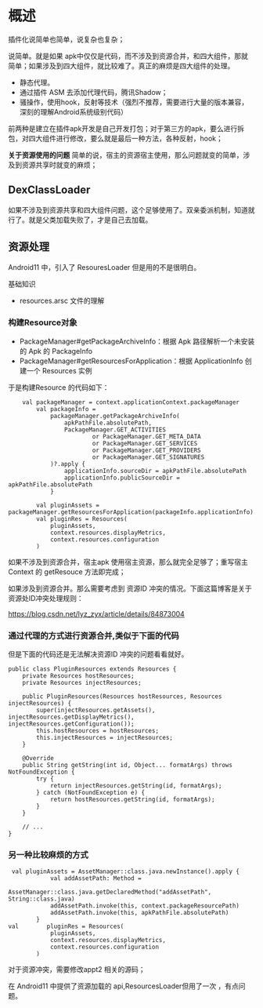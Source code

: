 
# 概述

插件化说简单也简单，说复杂也复杂；

说简单。就是如果 apk中仅仅是代码，而不涉及到资源合并，和四大组件，那就简单；如果涉及到四大组件，就比较难了。真正的麻烦是四大组件的处理。

- 静态代理。
- 通过插件 ASM 去添加代理代码，腾讯Shadow；
- 骚操作，使用hook，反射等技术（强烈不推荐，需要进行大量的版本兼容，深刻的理解Android系统级别代码）

前两种是建立在插件apk开发是自己开发打包；对于第三方的apk，要么进行拆包，对四大组件进行修改，要么就是最后一种方法，各种反射，hook；


**关于资源使用的问题**
简单的说，宿主的资源宿主使用，那么问题就变的简单，涉及到资源共享时就变的麻烦；


## DexClassLoader 

如果不涉及到资源共享和四大组件问题，这个足够使用了。双亲委派机制，知道就行了。就是父类加载失败了，才是自己去加载。


## 资源处理

Android11 中，引入了 ResouresLoader 但是用的不是很明白。

基础知识

- resources.arsc 文件的理解


### 构建Resource对象

- PackageManager#getPackageArchiveInfo：根据 Apk 路径解析一个未安装的 Apk 的 PackageInfo
- PackageManager#getResourcesForApplication：根据 ApplicationInfo 创建一个 Resources 实例

于是构建Resource 的代码如下：
```
    val packageManager = context.applicationContext.packageManager
        val packageInfo =
            packageManager.getPackageArchiveInfo(
                apkPathFile.absolutePath,
                PackageManager.GET_ACTIVITIES
                        or PackageManager.GET_META_DATA
                        or PackageManager.GET_SERVICES
                        or PackageManager.GET_PROVIDERS
                        or PackageManager.GET_SIGNATURES
            )?.apply {
                applicationInfo.sourceDir = apkPathFile.absolutePath
                applicationInfo.publicSourceDir = apkPathFile.absolutePath
            }

        val pluginAssets =  packageManager.getResourcesForApplication(packageInfo.applicationInfo).assets
        val pluginRes = Resources(
            pluginAssets,
            context.resources.displayMetrics,
            context.resources.configuration
        )
```

如果不涉及到资源合并，宿主apk 使用宿主资源，那么就完全足够了；重写宿主Context 的 getResouce 方法即完成；

如果涉及到资源合并。那么需要考虑到 资源ID 冲突的情况。下面这篇博客是关于资源处ID冲突处理规则：

https://blog.csdn.net/lyz_zyx/article/details/84873004

### 通过代理的方式进行资源合并,类似于下面的代码

但是下面的代码还是无法解决资源ID 冲突的问题看看就好。
```
public class PluginResources extends Resources {
    private Resources hostResources;
    private Resources injectResources;

    public PluginResources(Resources hostResources, Resources injectResources) {
        super(injectResources.getAssets(), injectResources.getDisplayMetrics(), injectResources.getConfiguration());
        this.hostResources = hostResources;
        this.injectResources = injectResources;
    }

    @Override
    public String getString(int id, Object... formatArgs) throws NotFoundException {
        try {
            return injectResources.getString(id, formatArgs);
        } catch (NotFoundException e) {
            return hostResources.getString(id, formatArgs);
        }
    }

    // ...
}

```

### 另一种比较麻烦的方式

```
 val pluginAssets = AssetManager::class.java.newInstance().apply {
            val addAssetPath: Method =
                AssetManager::class.java.getDeclaredMethod("addAssetPath", String::class.java)
            addAssetPath.invoke(this, context.packageResourcePath)
            addAssetPath.invoke(this, apkPathFile.absolutePath)
        }
val        pluginRes = Resources(
            pluginAssets,
            context.resources.displayMetrics,
            context.resources.configuration
        )
```
对于资源冲突，需要修改appt2 相关的源码；




在 Android11 中提供了资源加载的 api,ResourcesLoader但用了一次 ，有点问题。






